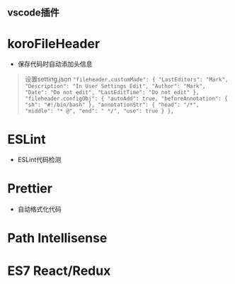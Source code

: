 
## vscode插件
# koroFileHeader
- 保存代码时自动添加头信息
> 设置setting.json
`
"fileheader.customMade": {
    "LastEditors": "Mark",
    "Description": "In User Settings Edit",
    "Author": "Mark",
    "Date": "Do not edit",
    "LastEditTime": "Do not edit"
  },
  "fileheader.configObj": {
    "autoAdd": true,
    "beforeAnnotation": {
      "sh": "#!/bin/bash"
    },
    "annotationStr": {
      "head": "/*",
      "middle": "* @",
      "end": " */",
      "use": true
    }
  },
`
# ESLint
- ESLint代码检测
> 
# Prettier
- 自动格式化代码
> 
# Path Intellisense
> 
# ES7 React/Redux